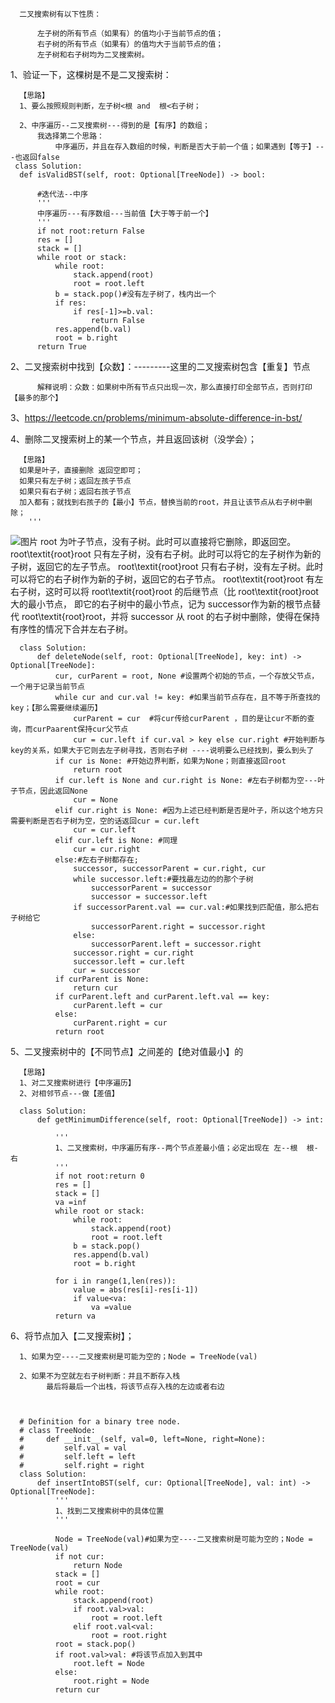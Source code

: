       二叉搜索树有以下性质：

          左子树的所有节点（如果有）的值均小于当前节点的值；
          右子树的所有节点（如果有）的值均大于当前节点的值；
          左子树和右子树均为二叉搜索树。


1、验证一下，这棵树是不是二叉搜索树：
      
      【思路】
      1、要么按照规则判断，左子树<根 and  根<右子树；
      
      2、中序遍历--二叉搜索树---得到的是【有序】的数组；
          我选择第二个思路：
              中序遍历，并且在存入数组的时候，判断是否大于前一个值；如果遇到【等于】---也返回false
     class Solution:
      def isValidBST(self, root: Optional[TreeNode]) -> bool:

          #迭代法--中序
          '''
          中序遍历---有序数组---当前值【大于等于前一个】
          '''
          if not root:return False
          res = []
          stack = []
          while root or stack:
              while root:
                  stack.append(root)
                  root = root.left
              b = stack.pop()#没有左子树了，栈内出一个
              if res:
                  if res[-1]>=b.val:
                      return False
              res.append(b.val)           
              root = b.right
          return True
 


2、二叉搜索树中找到【众数】：---------这里的二叉搜索树包含【重复】节点

          解释说明：众数：如果树中所有节点只出现一次，那么直接打印全部节点，否则打印【最多的那个】
          
          
          
          
3、https://leetcode.cn/problems/minimum-absolute-difference-in-bst/     



4、删除二叉搜索树上的某一个节点，并且返回该树（没学会）；
      
      【思路】
      如果是叶子，直接删除 返回空即可；
      如果只有左子树；返回左孩子节点
      如果只有右子树；返回右孩子节点
      加入都有；就找到右孩子的【最小】节点，替换当前的root，并且让该节点从右子树中删除；
        '''
![图片](https://user-images.githubusercontent.com/38878365/189008836-790313c7-820e-4320-80ae-4fc2d82905a2.png)
      root 为叶子节点，没有子树。此时可以直接将它删除，即返回空。
      root\textit{root}root 只有左子树，没有右子树。此时可以将它的左子树作为新的子树，返回它的左子节点。
      root\textit{root}root 只有右子树，没有左子树。此时可以将它的右子树作为新的子树，返回它的右子节点。
      root\textit{root}root 有左右子树，这时可以将 root\textit{root}root 的后继节点（比 root\textit{root}root 大的最小节点，
      即它的右子树中的最小节点，记为 successor作为新的根节点替代 root\textit{root}root，并将 successor 从 root 的右子树中删除，使得在保持有序性的情况下合并左右子树。
      
      class Solution:
          def deleteNode(self, root: Optional[TreeNode], key: int) -> Optional[TreeNode]:
              cur, curParent = root, None #设置两个初始的节点，一个存放父节点，一个用于记录当前节点
              while cur and cur.val != key: #如果当前节点存在，且不等于所查找的key；【那么需要继续遍历】
                  curParent = cur  #将cur传给curParent ，目的是让cur不断的查询，而curPaarent保持cur父节点
                  cur = cur.left if cur.val > key else cur.right #开始判断与key的关系，如果大于它则去左子树寻找，否则右子树 ----说明要么已经找到，要么到头了
              if cur is None: #开始边界判断，如果为None；则直接返回root
                  return root
              if cur.left is None and cur.right is None: #左右子树都为空---叶子节点，因此返回None
                  cur = None
              elif cur.right is None: #因为上述已经判断是否是叶子，所以这个地方只需要判断是否右子树为空，空的话返回cur = cur.left
                  cur = cur.left
              elif cur.left is None: #同理
                  cur = cur.right
              else:#左右子树都存在;
                  successor, successorParent = cur.right, cur
                  while successor.left:#要找最左边的的那个子树
                      successorParent = successor
                      successor = successor.left
                  if successorParent.val == cur.val:#如果找到匹配值，那么把右子树给它
                      successorParent.right = successor.right
                  else:
                      successorParent.left = successor.right
                  successor.right = cur.right
                  successor.left = cur.left
                  cur = successor
              if curParent is None:
                  return cur
              if curParent.left and curParent.left.val == key:
                  curParent.left = cur
              else:
                  curParent.right = cur
              return root



5、二叉搜索树中的【不同节点】之间差的【绝对值最小】的

      【思路】
      1、对二叉搜索树进行【中序遍历】
      2、对相邻节点---做【差值】

      class Solution:
          def getMinimumDifference(self, root: Optional[TreeNode]) -> int:

              '''
              1、二叉搜索树，中序遍历有序--两个节点差最小值；必定出现在 左--根  根-右
              '''
              if not root:return 0
              res = []
              stack = []
              va =inf
              while root or stack:
                  while root:
                      stack.append(root)
                      root = root.left
                  b = stack.pop()
                  res.append(b.val)
                  root = b.right

              for i in range(1,len(res)):
                  value = abs(res[i]-res[i-1])
                  if value<va:
                      va =value
              return va
            
            
6、将节点加入【二叉搜索树】；   
      
      1、如果为空----二叉搜索树是可能为空的；Node = TreeNode(val)
      
      2、如果不为空就左右子树判断：并且不断存入栈
            最后将最后一个出栈，将该节点存入栈的左边或者右边



      # Definition for a binary tree node.
      # class TreeNode:
      #     def __init__(self, val=0, left=None, right=None):
      #         self.val = val
      #         self.left = left
      #         self.right = right
      class Solution:
          def insertIntoBST(self, cur: Optional[TreeNode], val: int) -> Optional[TreeNode]:
              '''
              1、找到二叉搜索树中的具体位置
              '''

              Node = TreeNode(val)#如果为空----二叉搜索树是可能为空的；Node = TreeNode(val)
              if not cur:
                  return Node
              stack = []
              root = cur
              while root:
                  stack.append(root)
                  if root.val>val:
                      root = root.left
                  elif root.val<val:
                      root = root.right
              root = stack.pop()
              if root.val>val: #将该节点加入到其中
                  root.left = Node
              else:
                  root.right = Node
              return cur
